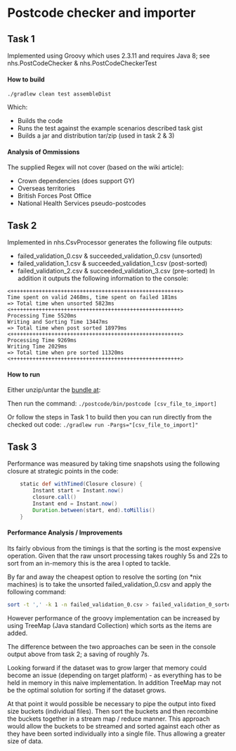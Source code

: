 # Postcode checker and importer

## Task 1

Implemented using Groovy which uses 2.3.11 and requires Java 8; see nhs.PostCodeChecker & nhs.PostCodeCheckerTest

#### How to build

`./gradlew clean test assembleDist`

Which:
* Builds the code
* Runs the test against the example scenarios described task gist
* Builds a jar and distribution tar/zip (used in task 2 & 3)

#### Analysis of Ommissions

The supplied Regex will not cover (based on the wiki article):
* Crown dependencies (does support GY)
* Overseas territories
* British Forces Post Office
* National Health Services pseudo-postcodes

## Task 2

Implemented in nhs.CsvProcessor generates the following file outputs:
* failed_validation_0.csv & succeeded_validation_0.csv (unsorted)
* failed_validation_1.csv & succeeded_validation_1.csv (post-sorted)
* failed_validation_2.csv & succeeded_validation_3.csv (pre-sorted)
In addition it outputs the following information to the console:
```
<++++++++++++++++++++++++++++++++++++++++++++++++++++++>
Time spent on valid 2468ms, time spent on failed 181ms
=> Total time when unsorted 5823ms
<++++++++++++++++++++++++++++++++++++++++++++++++++++++>
Processing Time 5520ms
Writing and Sorting Time 13447ms
=> Total time when post sorted 18979ms
<++++++++++++++++++++++++++++++++++++++++++++++++++++++>
Processing Time 9269ms
Writing Time 2029ms
=> Total time when pre sorted 11320ms
<++++++++++++++++++++++++++++++++++++++++++++++++++++++>
```

#### How to run

Either unzip/untar the [bundle at](https://github.com/d5andy/postcodechecker/releases/download/1/postcode-1.0-SNAPSHOT.tar):

Then run the command:
`./postcode/bin/postcode [csv_file_to_import]`

Or follow the steps in Task 1 to build then you can run directly from the checked out code:
`./gradlew run -Pargs="[csv_file_to_import]"`

## Task 3

Performance was measured by taking time snapshots using the following closure at strategic points in the code:
```groovy 
    static def withTimed(Closure closure) {
        Instant start = Instant.now()
        closure.call()
        Instant end = Instant.now()
        Duration.between(start, end).toMillis()
    }
```

#### Performance Analysis / Improvements
Its fairly obvious from the timings is that the sorting is the most expensive operation.
Given that the raw unsort processing takes roughly 5s and 22s to sort from an in-memory this is the area I opted to tackle.

By far and away the cheapest option to resolve the sorting (on \*nix machines) is to take the unsorted failed_validation_0.csv and apply the following command:
```bash
sort -t ',' -k 1 -n failed_validation_0.csv > failed_validation_0_sorted.csv
```

However performance of the groovy implementation can be increased by using TreeMap (Java standard Collection) which sorts as the items are added.

The difference between the two approaches can be seen in the console output above from task 2; a saving of roughly 7s.

Looking forward if the dataset was to grow larger that memory could become an issue (depending on target platform) - as everything has to be held in memory in this naive implementation. In addition TreeMap may not be the optimal solution for sorting if the dataset grows.

At that point it would possible be necessary to pipe the output into fixed size buckets (individual files). 
Then sort the buckets and then recombine the buckets together in a stream map / reduce manner.
This approach would allow the buckets to be streamed and sorted against each other as they have been sorted individually into a single file.
Thus allowing a greater size of data.
